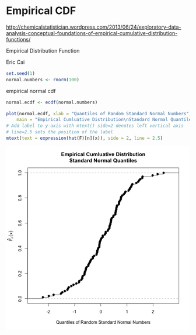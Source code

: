 Empirical CDF
========================================================

http://chemicalstatistician.wordpress.com/2013/06/24/exploratory-data-analysis-conceptual-foundations-of-empirical-cumulative-distribution-functions/

Empirical Distribution Function

Eric Cai


```r
set.seed(1)
normal.numbers <- rnorm(100)
```


empirical normal cdf

```r
normal.ecdf <- ecdf(normal.numbers)
```



```r
plot(normal.ecdf, xlab = "Quantiles of Random Standard Normal Numbers", ylab = "", 
    main = "Empirical Cumluative Distribution\nStandard Normal Quantiles")
# Add label to y-axis with mtext() side=2 denotes left vertical axis
# line=2.5 sets the position of the label
mtext(text = expression(hat(F)[n](x)), side = 2, line = 2.5)
```

![plot of chunk plot-ecdf](figure/plot-ecdf.png) 


